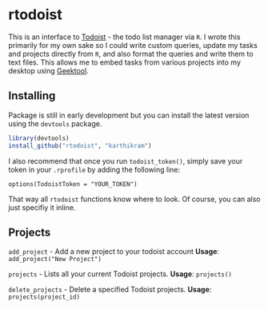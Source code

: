 # rtodoist

This is an interface to [Todoist](https://todoist.com) - the todo list manager via `R`. I wrote this primarily for my own sake so I could write custom queries, update my tasks and projects directly from `R`, and also format the queries and write them to text files. This allows me to embed tasks from various projects into my desktop using [Geektool](http://projects.tynsoe.org/en/geektool/).

## Installing

Package is still in early development but you can install the latest version using the `devtools` package.

```r
library(devtools)
install_github("rtodoist", "karthikram")
```
I also recommend that once you run `todoist_token()`, simply save your token in your `.rprofile` by adding the following line:

```
options(TodoistToken = "YOUR_TOKEN")
```

That way all `rtodoist` functions know where to look. Of course, you can also just specifiy it inline.

## Projects
`add_project` - Add a new project to your todoist account
**Usage**: `add_project("New Project")`

`projects` - Lists all your current Todoist projects.
**Usage**: `projects()`

`delete_projects` - Delete a specified Todoist projects.
**Usage**: `projects(project_id)`


